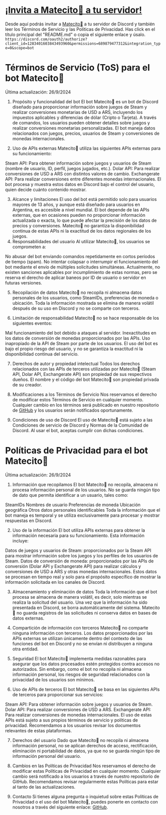 # [¡Invita a Matecito🧉 a tu servidor!](https://discord.com/oauth2/authorize?client_id=1283401603843493960&permissions=689879477312&integration_type=0&scope=bot)
Desde aquí podrás invitar a [Matecito🧉](https://discord.com/oauth2/authorize?client_id=1283401603843493960&permissions=689879477312&integration_type=0&scope=bot) a tu servidor de Discord y también leer los Términos de Servicio y las Políticas de Privacidad.
Has click en el título principal del "README.md" o copia el siguiente enlace y úsalo.
`https://discord.com/oauth2/authorize?client_id=1283401603843493960&permissions=689879477312&integration_type=0&scope=bot`

# Términos de Servicio (ToS) para el bot Matecito🧉
Última actualización: 26/9/2024

1. Propósito y funcionalidad del bot
El bot Matecito🧉 es un bot de Discord diseñado para proporcionar información sobre juegos de Steam y realizar conversiones monetarias de USD a ARS, incluyendo los impuestos aplicables y diferencias de dólar (Cripto o Tarjeta). A través de comandos, los usuarios pueden obtener detalles sobre juegos y realizar conversiones monetarias personalizadas. El bot maneja datos relacionados con juegos, precios, usuarios de Steam y conversiones de monedas internacionales.

2. Uso de APIs externas
Matecito🧉 utiliza las siguientes APIs externas para su funcionamiento:

Steam API: Para obtener información sobre juegos y usuarios de Steam (nombre de usuario, ID, perfil, juegos jugados, etc.).
Dolar API: Para realizar conversiones de USD a ARS con distintos valores de cambio.
Exchangerate API: Para realizar conversiones entre diferentes monedas internacionales.
El bot procesa y muestra estos datos en Discord bajo el control del usuario, quien decide cuánto contenido mostrar.

3. Alcance y limitaciones
El uso del bot está permitido solo para usuarios mayores de 13 años, y aunque está diseñado para usuarios en Argentina, es accesible a nivel mundial.
El bot depende de las APIs externas, que en ocasiones pueden no proporcionar información actualizada o exacta, lo que puede afectar la precisión de los datos de precios y conversiones.
Matecito🧉 no garantiza la disponibilidad continua de estas APIs ni la exactitud de los datos regionales de los juegos.
4. Responsabilidades del usuario
Al utilizar Matecito🧉, los usuarios se comprometen a:

No abusar del bot enviando comandos repetidamente en cortos períodos de tiempo (spam).
No intentar colapsar o interrumpir el funcionamiento del bot mediante el envío de múltiples solicitudes simultáneas.
Actualmente, no existen sanciones aplicables por incumplimiento de estas normas, pero se reserva el derecho de aplicar baneos por ID de usuario o servidor en futuras versiones.

5. Recopilación de datos
Matecito🧉 no recopila ni almacena datos personales de los usuarios, como SteamIDs, preferencias de moneda o ubicación. Toda la información mostrada se elimina de manera volátil después de su uso en Discord y no se comparte con terceros.

6. Limitación de responsabilidad
Matecito🧉 no se hace responsable de los siguientes eventos:

Mal funcionamiento del bot debido a ataques al servidor.
Inexactitudes en los datos de conversión de monedas proporcionados por las APIs.
Uso inapropiado de la API de Steam por parte de los usuarios.
El uso del bot es bajo el propio riesgo del usuario, y no se garantiza la exactitud ni la disponibilidad continua del servicio.

7. Derechos de autor y propiedad intelectual
Todos los derechos relacionados con las APIs de terceros utilizadas por Matecito🧉 (Steam API, Dolar API, Exchangerate API) son propiedad de sus respectivos dueños. El nombre y el código del bot Matecito🧉 son propiedad privada de su creador.

8. Modificaciones a los Términos de Servicio
Nos reservamos el derecho de modificar estos Términos de Servicio en cualquier momento. Cualquier cambio en los términos será publicado en nuestro repositorio de [GitHub](https://github.com/MtrVoid/matecito_services) y los usuarios serán notificados oportunamente.

9. Condiciones de uso de Discord
El uso de Matecito🧉 está sujeto a las Condiciones de servicio de Discord y Normas de la Comunidad de Discord. Al usar el bot, aceptas cumplir con dichas condiciones.

# Políticas de Privacidad para el bot Matecito🧉
Última actualización: 26/9/2024

1. Información que recopilamos
El bot Matecito🧉 no recopila, almacena ni procesa información personal de los usuarios. No se guarda ningún tipo de dato que permita identificar a un usuario, tales como:

SteamIDs
Nombres de usuario
Preferencias de moneda
Ubicación geográfica
Otros datos personales identificables
Toda la información que el bot maneja es temporal y se utiliza exclusivamente para procesar y mostrar respuestas en Discord.

2. Uso de la información
El bot utiliza APIs externas para obtener la información necesaria para su funcionamiento. Esta información incluye:

Datos de juegos y usuarios de Steam: proporcionados por la Steam API para mostrar información sobre los juegos y los perfiles de los usuarios de Steam.
Datos de conversión de moneda: proporcionados por las APIs de conversión (Dolar API y Exchangerate API) para realizar cálculos y conversiones de USD a ARS y otras monedas internacionales.
Estos datos se procesan en tiempo real y solo para el propósito específico de mostrar la información solicitada en los canales de Discord.

3. Almacenamiento y eliminación de datos
Toda la información que el bot procesa se almacena de manera volátil, es decir, solo mientras se realiza la solicitud del usuario. Una vez que la información ha sido presentada en Discord, se borra automáticamente del sistema. Matecito🧉 no guarda registros de las solicitudes ni conserva datos en bases de datos externas.

4. Compartición de información con terceros
Matecito🧉 no comparte ninguna información con terceros. Los datos proporcionados por las APIs externas se utilizan únicamente dentro del contexto de las funciones del bot en Discord y no se envían ni distribuyen a ninguna otra entidad.

5. Seguridad
El bot Matecito🧉 implementa medidas razonables para asegurar que los datos procesados estén protegidos contra accesos no autorizados. Sin embargo, como el bot no recopila ni almacena información personal, los riesgos de seguridad relacionados con la privacidad de los usuarios son mínimos.

6. Uso de APIs de terceros
El bot Matecito🧉 se basa en las siguientes APIs de terceros para proporcionar sus servicios:

Steam API: Para obtener información sobre juegos y usuarios de Steam.
Dolar API: Para realizar conversiones de USD a ARS.
Exchangerate API: Para realizar conversiones de monedas internacionales.
El uso de estas APIs está sujeto a sus propios términos de servicio y políticas de privacidad. Recomendamos a los usuarios revisar los documentos relevantes de estas plataformas.

7. Derechos del usuario
Dado que Matecito🧉 no recopila ni almacena información personal, no se aplican derechos de acceso, rectificación, eliminación ni portabilidad de datos, ya que no se guarda ningún tipo de información personal del usuario.

8. Cambios en las Políticas de Privacidad
Nos reservamos el derecho de modificar estas Políticas de Privacidad en cualquier momento. Cualquier cambio será notificado a los usuarios a través de nuestro repositorio de GitHub. Recomendamos revisar regularmente estas Políticas para estar al tanto de las actualizaciones.

9. Contacto
Si tienes alguna pregunta o inquietud sobre estas Políticas de Privacidad o el uso del bot Matecito🧉, puedes ponerte en contacto con nosotros a través del siguiente enlace: [GitHub](https://github.com/MtrVoid/matecito_services).
